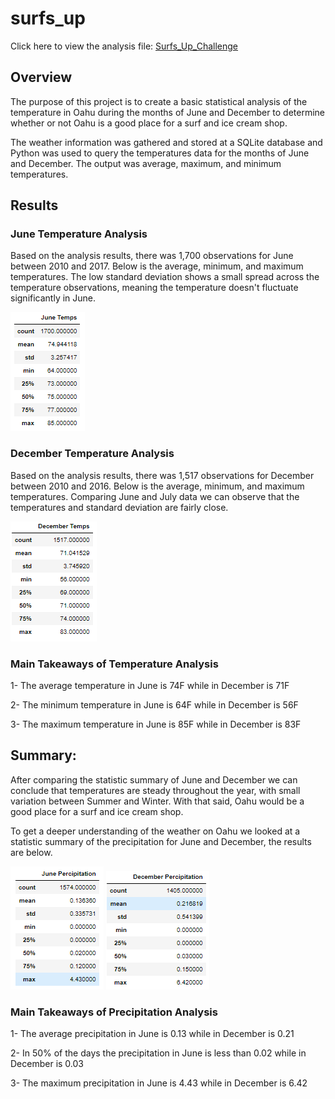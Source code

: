 # surfs_up
Click here to view the analysis file: [Surfs_Up_Challenge](https://github.com/carolineshipley/surfs_up/blob/main/SurfsUp_Challenge.ipynb)

## Overview 
The purpose of this project is to create a basic statistical analysis of the temperature in Oahu during the months of June and December to determine whether or not Oahu is a good place for a surf and ice cream shop. 

The weather information was gathered and stored at a SQLite database and Python was used to query the temperatures data for the months of June and December. The output was average, maximum, and minimum temperatures. 

## Results
### June Temperature Analysis
Based on the analysis results, there was 1,700 observations for June between 2010 and 2017. Below is the average, minimum, and maximum temperatures. The low standard deviation shows a small spread across the temperature observations, meaning the temperature doesn't fluctuate significantly in June.

![June Temperature Statistics](https://github.com/carolineshipley/surfs_up/blob/main/Resources/JuneTemp.PNG)

###  December Temperature Analysis
Based on the analysis results, there was 1,517 observations for December between 2010 and 2016. Below is the average, minimum, and maximum temperatures. Comparing June and July data we can observe that the temperatures and standard deviation are fairly close.

![December Temperature Statistics](https://github.com/carolineshipley/surfs_up/blob/main/Resources/DecTemp.PNG)

### Main Takeaways of Temperature Analysis
1- The average temperature in June is 74F while in December is 71F

2- The minimum temperature in June is 64F while in December is 56F

3- The maximum temperature in June is 85F while in December is 83F

## Summary:
After comparing the statistic summary of June and December we can conclude that temperatures are steady throughout the year, with small variation between Summer and Winter. With that said, Oahu would be a good place for a surf and ice cream shop.

To get a deeper understanding of the weather on Oahu we looked at a statistic summary of the precipitation for June and December, the results are below. 

![June Precipitation Statistics](https://github.com/carolineshipley/surfs_up/blob/main/Resources/JunePrec.PNG)
![December Precipitation Statistics](https://github.com/carolineshipley/surfs_up/blob/main/Resources/DecPrec.PNG)

### Main Takeaways of Precipitation Analysis
1- The average precipitation in June is 0.13 while in December is 0.21

2- In 50% of the days the precipitation in June is less than 0.02 while in December is 0.03

3- The maximum precipitation in June is 4.43 while in December is 6.42
